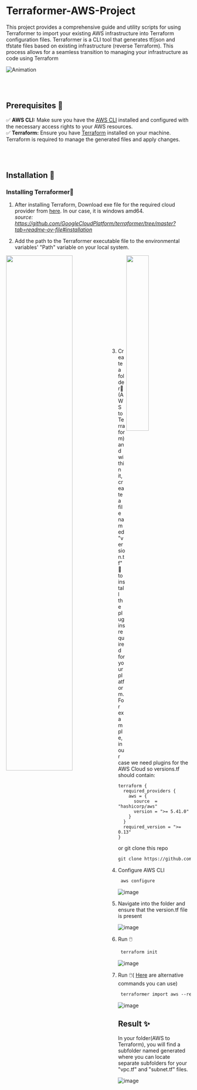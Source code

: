 ﻿# Terraformer-AWS-Project

This project provides a comprehensive guide and utility scripts for using Terraformer to import your existing AWS infrastructure into Terraform configuration files. Terraformer is a CLI tool that generates tf/json and tfstate files based on existing infrastructure (reverse Terraform). This process allows for a seamless transition to managing your infrastructure as code using Terraform



![Animation](https://github.com/al3v/Terraformer-AWS-Project/assets/73062283/bebb0304-adc9-424d-b600-a5efc9eba729)


<br/><br/>

## Prerequisites 🧰
✅ **AWS CLI:** Make sure you have the [AWS CLI](https://docs.aws.amazon.com/cli/latest/userguide/getting-started-version.html) installed and configured with the necessary access rights to your AWS resources.  
✅ **Terraform:** Ensure you have [Terraform](https://developer.hashicorp.com/terraform/install) installed on your machine. Terraform is required to manage the generated files and apply changes.  

<br/><br/>

## Installation 🐾
### Installing Terraformer💫
1) After installing Terraform, Download exe file for the required cloud provider from [here](https://github.com/GoogleCloudPlatform/terraformer/releases). In our case, it is windows amd64.  
*source: https://github.com/GoogleCloudPlatform/terraformer/tree/master?tab=readme-ov-file#installation*

2) Add the path to the Terraformer executable file to the environmental variables' "Path" variable on your local system.


  <img src="https://github.com/al3v/Terraformer-AWS-Project/assets/73062283/da5dbf81-4c8b-4a4e-b59b-4f69c35cc20d" align="left"  width="60%"/> <img src="https://github.com/al3v/Terraformer-AWS-Project/assets/73062283/67a48b8d-416e-4de2-af27-60b75949b833" align="right"  width="35%"/>

  <br/><br/>
    <br/><br/>
      <br/><br/>
        <br/><br/>
          <br/><br/>
            <br/><br/>
              <br/><br/>
            
3) Create a folder📂(AWS to Terraform) and within it, create a file  named "version.tf"📄 to install the plugins required for your platform. For example, in our case we need plugins for the AWS Cloud so versions.tf should contain:

```
terraform {
  required_providers {
    aws = {
      source  = "hashicorp/aws"
      version = ">= 5.41.0"
    }
  }
  required_version = ">= 0.13"
}
```
or
git clone this repo
```markdown
git clone https://github.com/al3v/Terraformer-AWS-Project.git
```

4) Configure AWS CLI 
```markdown
 aws configure
```
![image](https://github.com/al3v/Terraformer-AWS-Project/assets/73062283/2e21bca0-1628-47aa-ac70-4cfe530b28ce)

5) Navigate into the folder and ensure that the version.tf file is present

![image](https://github.com/al3v/Terraformer-AWS-Project/assets/73062283/c64c36be-eab8-4a49-a06a-0304cf0304d1)

6) Run 🖱️
```markdown
 terraform init
```
![image](https://github.com/al3v/Terraformer-AWS-Project/assets/73062283/1dc6fbcc-70c2-4d25-a7e7-230d3dc629b1)

7) Run 🖱️( [Here](https://github.com/GoogleCloudPlatform/terraformer/blob/master/docs/aws.md) are alternative commands you can use)
```markdown
 terraformer import aws --resources=vpc,subnet --regions=eu-west-1
```
![image](https://github.com/al3v/Terraformer-AWS-Project/assets/73062283/3cbc77f6-96a5-4d72-96d6-f253868401ba)


## Result ✨
In your folder(AWS to Terraform), you will find a subfolder named generated where you can locate separate subfolders for your "vpc.tf" and "subnet.tf" files.

![image](https://github.com/al3v/Terraformer-AWS-Project/assets/73062283/dc83b7f1-98d9-4dff-b1c9-2ac80d078da4)

